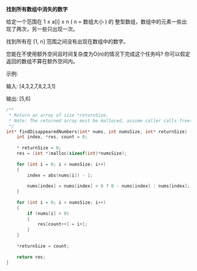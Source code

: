 
**找到所有数组中消失的数字**

给定一个范围在  1 ≤ a[i] ≤ n ( n = 数组大小 ) 的 整型数组，数组中的元素一些出现了两次，另一些只出现一次。

找到所有在 [1, n] 范围之间没有出现在数组中的数字。

您能在不使用额外空间且时间复杂度为O(n)的情况下完成这个任务吗? 你可以假定返回的数组不算在额外空间内。

示例:

输入:
[4,3,2,7,8,2,3,1]

输出:
[5,6]

```c
/**
 * Return an array of size *returnSize.
 * Note: The returned array must be malloced, assume caller calls free().
 */
int* findDisappearedNumbers(int* nums, int numsSize, int* returnSize) {
    int index, *res, count = 0;
    
    * returnSize = 0;
    res = (int *)malloc(sizeof(int)*numsSize);
    
    for (int i = 0; i < numsSize; i++)
    {
        index = abs(nums[i]) - 1;
        
        nums[index] = nums[index] > 0 ? 0 - nums[index] : nums[index]; 
    }
    
    for (int i = 0; i < numsSize; i++)
    {
        if (nums[i] > 0)
        {
            res[count++] = i+1;
        }
    }
    
    *returnSize = count;
    
    return res;
}
```